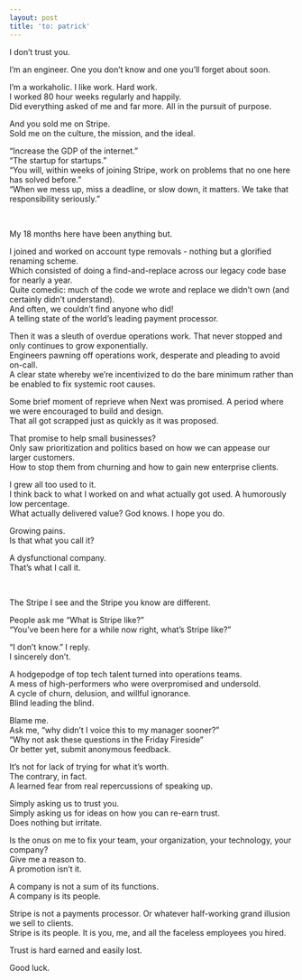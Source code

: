 ```yaml
---
layout: post
title: 'to: patrick'
---
```


I don’t trust you. 

I’m an engineer. One you don’t know and one you’ll forget about soon.

I’m a workaholic. I like work. Hard work. \
I worked 80 hour weeks regularly and happily.  \
Did everything asked of me and far more. All in the pursuit of purpose.

And you sold me on Stripe. \
Sold me on the culture, the mission, and the ideal.

“Increase the GDP of the internet.” \
“The startup for startups.” \
“You will, within weeks of joining Stripe, work on problems that no one here has solved before.” \
“When we mess up, miss a deadline, or slow down, it matters. We take that responsibility seriously.”

<br>

My 18 months here have been anything but.

I joined and worked on account type removals - nothing but a glorified renaming scheme. \
Which consisted of doing a find-and-replace across our legacy code base for nearly a year. \
Quite comedic: much of the code we wrote and replace we didn’t own (and certainly didn’t understand). \
And often, we couldn’t find anyone who did! \
A telling state of the world’s leading payment processor.

Then it was a sleuth of overdue operations work. That never stopped and only continues to grow exponentially. \
Engineers pawning off operations work, desperate and pleading to avoid on-call. \
A clear state whereby we’re incentivized to do the bare minimum rather than be enabled to fix systemic root causes.

Some brief moment of reprieve when Next was promised. A period where we were encouraged to build and design. \
That all got scrapped just as quickly as it was proposed.

That promise to help small businesses? \
Only saw prioritization and politics based on how we can appease our larger customers. \
How to stop them from churning and how to gain new enterprise clients.

I grew all too used to it. \
I think back to what I worked on and what actually got used. A humorously low percentage. \
What actually delivered value? God knows. I hope you do.

Growing pains. \
Is that what you call it?

A dysfunctional company. \
That’s what I call it.

<br>

The Stripe I see and the Stripe you know are different.

People ask me “What is Stripe like?” \
“You’ve been here for a while now right, what’s Stripe like?”

“I don’t know.” I reply. \
I sincerely don’t.

A hodgepodge of top tech talent turned into operations teams. \
A mess of high-performers who were overpromised and undersold. \
A cycle of churn, delusion, and willful ignorance. \
Blind leading the blind.

Blame me. \
Ask me, “why didn’t I voice this to my manager sooner?” \
“Why not ask these questions in the Friday Fireside” \
Or better yet, submit anonymous feedback.

It’s not for lack of trying for what it’s worth. \
The contrary, in fact.  \
A learned fear from real repercussions of speaking up.

Simply asking us to trust you. \
Simply asking us for ideas on how you can re-earn trust. \
Does nothing but irritate.

Is the onus on me to fix your team, your organization, your technology, your company? \
Give me a reason to. \
A promotion isn’t it.

A company is not a sum of its functions. \
A company is its people.

Stripe is not a payments processor. Or whatever half-working grand illusion we sell to clients. \
Stripe is its people. It is you, me, and all the faceless employees you hired.

Trust is hard earned and easily lost.

Good luck.
